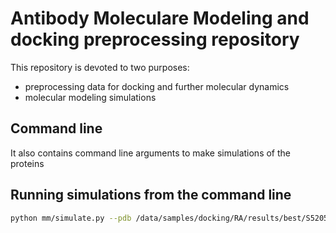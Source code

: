 # Antibody Moleculare Modeling and docking preprocessing repository

This repository is devoted to two purposes:
* preprocessing data for docking and further molecular dynamics
* molecular modeling simulations

## Command line

It also contains command line arguments to make simulations of the proteins

## Running simulations from the command line

```bash
python mm/simulate.py --pdb /data/samples/docking/RA/results/best/S5205Nr1-P2_IgG1Fc_H_top_30_heavy_chains/FIXED_1_35744_H_1_energy_-254.21349.pdb --output /data/docking
```
